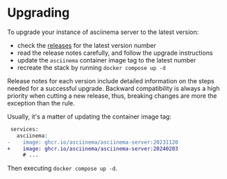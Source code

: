 # Upgrading

To upgrade your instance of asciinema server to the latest version:

- check the [releases](https://github.com/asciinema/asciinema-server/releases)
  for the latest version number
- read the release notes carefully, and follow the upgrade instructions
- update the `asciinema` container image tag to the latest number
- recreate the stack by running `docker compose up -d`

Release notes for each version include detailed information on the steps needed
for a successful upgrade. Backward compatibility is always a high priority when
cutting a new release, thus, breaking changes are more the exception than the
rule.

Usually, it's a matter of updating the container image tag:

```diff title="docker-compose.yml"
 services:
   asciinema:
-    image: ghcr.io/asciinema/asciinema-server:20231120
+    image: ghcr.io/asciinema/asciinema-server:20240203
     # ...
```

Then executing `docker compose up -d`.
